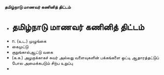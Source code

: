 **தமிழ்நாடு மாணவர் கணினித் திட்டம்**
- # தமிழ்நாடு மாணவர் கணினித் திட்டம்
- n. (உட.) முழுங்கை
- கைமுட்டு
- குறுங்கால்ஆட்டு வகை
- (க.க.) அழகுக்காகச் சுவர் அல்லது வளைவுகளின் பக்கங்களை ஒட்டி ஆதாரத்தட்டுப் போல அமைக்கபடும் சிற்ப உறுப்பு
-


